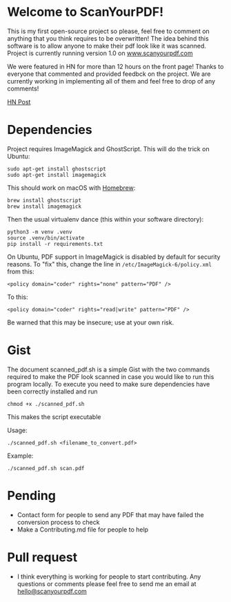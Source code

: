 # Welcome to ScanYourPDF!

This is my first open-source project so please, feel free to comment on anything that you think requires to be overwritten! The idea behind this software is to allow anyone to make their pdf look like it was scanned. Project is currently running version 1.0 on www.scanyourpdf.com

We were featured in HN for more than 12 hours on the front page! Thanks to everyone that commented and provided feedbck on the project. We are currently working in implementing all of them and feel free to drop of any comments!

[HN Post](https://news.ycombinator.com/item?id=23157408)




# Dependencies

Project requires ImageMagick and GhostScript. This will do the trick on Ubuntu:

```
sudo apt-get install ghostscript
sudo apt-get install imagemagick
```

This should work on macOS with [Homebrew](https://brew.sh/):

```
brew install ghostscript
brew install imagemagick
```

Then the usual virtualenv dance (this within your software directory):

```
python3 -m venv .venv
source .venv/bin/activate
pip install -r requirements.txt
```

On Ubuntu, PDF support in ImageMagick is disabled by default for security reasons. To "fix" this, change the line in `/etc/ImageMagick-6/policy.xml` from this:

```<policy domain="coder" rights="none" pattern="PDF" />```

To this:

```<policy domain="coder" rights="read|write" pattern="PDF" />```

Be warned that this may be insecure; use at your own risk.


# Gist
The document scanned_pdf.sh is a simple Gist with the two commands required to make the PDF look scanned in case you would like to run this program locally. To execute you need to make sure dependencies have been correctly installed and run
```
chmod +x ./scanned_pdf.sh
```
This makes the script executable

Usage:
```
./scanned_pdf.sh <filename_to_convert.pdf>
```
Example:
```
./scanned_pdf.sh scan.pdf
```


# Pending
- Contact form for people to send any PDF that may have failed the conversion process to check
- Make a Contributing.md file for people to help

# Pull request
- I think everything is working for people to start contributing. Any questions or comments please feel free to send me an email at hello@scanyourpdf.com
